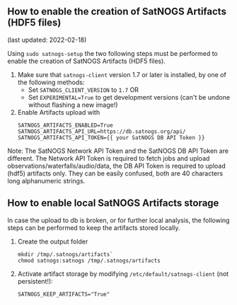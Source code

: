 ## How to enable the creation of SatNOGS Artifacts (HDF5 files)

(last updated: 2022-02-18)

Using `sudo satnogs-setup` the two following steps must be performed to enable the creation of
SatNOGS Artifacts (HDF5 files).

1. Make sure that `satnogs-client` version 1.7 or later is installed, by one of the following methods:
   - Set `SATNOGS_CLIENT_VERSION` to `1.7` OR
   - Set `EXPERIMENTAL=True` to get development versions (can't be undone without flashing a new image!)
2. Enable Artifacts upload with
   ```
   SATNOGS_ARTIFACTS_ENABLED=True
   SATNOGS_ARTIFACTS_API_URL=https://db.satnogs.org/api/
   SATNOGS_ARTIFACTS_API_TOKEN={{ your SatNOGS DB API Token }}
   ```

Note:
The SatNOGS Network API Token and the SatNOGS DB API Token are different.
The Network API Token is required to fetch jobs and upload observations/waterfalls/audio/data,
the DB API Token is required to upload (hdf5) artifacts only. They can be easily confused,
both are 40 characters long alphanumeric strings.


## How to enable local SatNOGS Artifacts storage

In case the upload to db is broken, or for further local analysis, the following steps can
be performed to keep the artifacts stored locally.

1. Create the output folder
   ```
   mkdir /tmp/.satnogs/artifacts`
   chmod satnogs:satnogs /tmp/.satnogs/artifacts
   ```
2. Activate artifact storage by modifying `/etc/default/satnogs-client` (not persistent!):
   ```
   SATNOGS_KEEP_ARTIFACTS="True"
   ```
